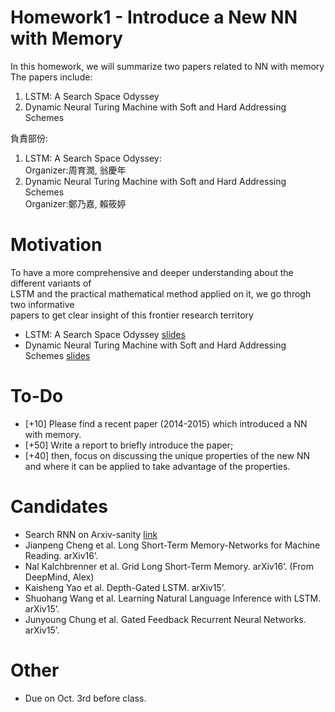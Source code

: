 # Homework1 - Introduce a New NN with Memory 
In this homework, we will summarize two papers related to NN with memory <br>
The papers include: <br>
1. LSTM: A Search Space Odyssey <br>
2. Dynamic Neural Turing Machine with Soft and Hard Addressing Schemes <br>

負責部份:<br>
1. LSTM: A Search Space Odyssey: <br>
   Organizer:周育潤, 翁慶年 <br>
2. Dynamic Neural Turing Machine with Soft and Hard Addressing Schemes <br>
   Organizer:鄭乃嘉, 賴筱婷 <br>



# Motivation
To have a more comprehensive and deeper understanding about the different variants of <br>
LSTM and the practical mathematical method applied on it, we go throgh two informative <br>
papers to get clear insight of this frontier research territory <br>

* LSTM: A Search Space Odyssey <a href="https://arxiv.org/abs/1503.04069">slides</a>
* Dynamic Neural Turing Machine with Soft and Hard Addressing Schemes <a href="https://arxiv.org/abs/1607.00036">slides</a>

# To-Do
* [+10] Please find a recent paper (2014-2015) which introduced a NN with memory.
* [+50] Write a report to briefly introduce the paper;
* [+40] then, focus on discussing the unique properties of the new NN and where it can be applied to take advantage of the properties.

# Candidates
* Search RNN on Arxiv-sanity <a href="http://www.arxiv-sanity.com/search?q=rnn">link</a>
* Jianpeng Cheng et al. Long Short-Term Memory-Networks for Machine Reading. arXiv16’. 
* Nal Kalchbrenner et al. Grid Long Short-Term Memory. arXiv16’. (From DeepMind, Alex)
* Kaisheng Yao et al. Depth-Gated LSTM. arXiv15’. 
* Shuohang Wang et al. Learning Natural Language Inference with LSTM. arXiv15’. 
* Junyoung Chung et al. Gated Feedback Recurrent Neural Networks. arXiv15’.

# Other
* Due on Oct. 3rd before class.
